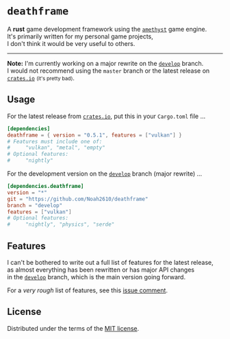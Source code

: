 # `deathframe`
A __rust__ game development framework using the [`amethyst`][amethyst] game engine.  
It's primarily written for my personal game projects,  
I don't think it would be very useful to others.

---

__Note:__ I'm currently working on a major rewrite on the [`develop`][develop] branch.  
I would not recommend using the `master` branch or the latest release on [`crates.io`][crates.io] <small>(it's pretty bad)</small>.

## Usage
For the latest release from [`crates.io`][crates.io], put this in your `Cargo.toml` file ...
```toml
[dependencies]
deathframe = { version = "0.5.1", features = ["vulkan"] }
# Features must include one of:
#     "vulkan", "metal", "empty"
# Optional features:
#     "nightly"
```

For the development version on the [`develop`][develop] branch (major rewrite) ...
```toml
[dependencies.deathframe]
version = "*"
git = "https://github.com/Noah2610/deathframe"
branch = "develop"
features = ["vulkan"]
# Optional features:
#     "nightly", "physics", "serde"
```

## Features
I can't be bothered to write out a full list of features for the latest release,  
as almost everything has been rewritten or has major API changes  
in the [`develop`][develop] branch, which is the main version going forward.

For a _very rough_ list of features, see this [issue comment][issue-features].

## License
Distributed under the terms of the [MIT license][license].

[license]:        ./LICENSE
[develop]:        https://github.com/Noah2610/deathframe/tree/develop
[issue-features]: https://github.com/Noah2610/deathframe/issues/1#issuecomment-510974097
[crates.io]:      https://crates.io/crates/deathframe
[amethyst]:       https://github.com/amethyst/amethyst
